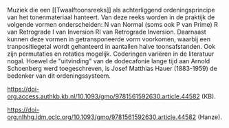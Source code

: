 Muziek die een [[Twaalftoonsreeks]] als achterliggend ordeningsprincipe van het tonenmateriaal hanteert.
Van deze reeks worden in de praktijk de volgende vormen onderscheiden:
N van Normal (soms ook P van Prime)
R van Retrograde
I van Inversion
RI van Retrograde Inversion.
Daarnaast kunnen deze vormen in getransponeerde vorm voorkomen, waarbij een tranpositiegetal wordt gehanteerd in aantallen halve toonsafstanden.
Ook zijn permutaties en rotaties mogelijk.
Coderingen variëren in de literatuur nogal. 
Hoewel de "uitvinding" van de dodecafonie lange tijd aan Arnold Schoenberg werd toegeschreven, is Josef Matthias Hauer (1883-1959) de bedenker van dit ordeningssysteem.

https://doi-org.access.authkb.kb.nl/10.1093/gmo/9781561592630.article.44582 (KB).

https://doi-org.nlhhg.idm.oclc.org/10.1093/gmo/9781561592630.article.44582 (Hanze).